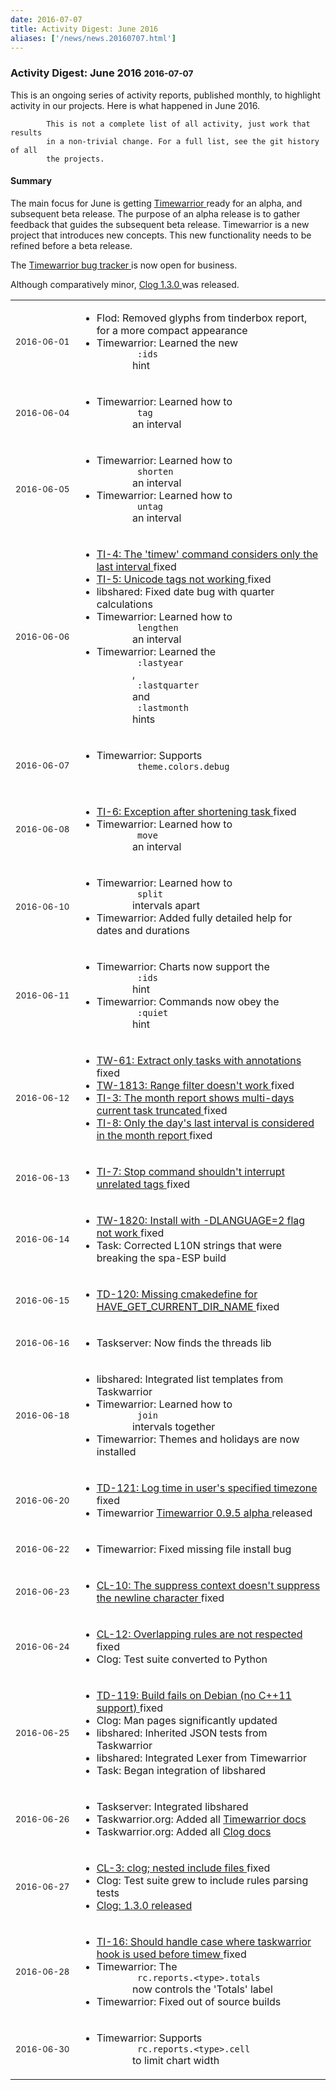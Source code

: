 ```yaml
---
date: 2016-07-07
title: Activity Digest: June 2016
aliases: ['/news/news.20160707.html']
---
```

<div class="col-md-8 main">
 <div class="row">
  <h3>
   Activity Digest: June 2016
   <small>
    2016-07-07
   </small>
  </h3>
  <p>
   This is an ongoing series of activity reports, published monthly,
            to highlight activity in our projects. Here is what happened in
            June 2016.

            This is not a complete list of all activity, just work that results
            in a non-trivial change. For a full list, see the git history of all
            the projects.
  </p>
  <div class="callout callout-info">
   <h4>
    Summary
   </h4>
   <p>
    The main focus for June is getting
    <a href="/docs/timewarrior/index.html">
     Timewarrior
    </a>
    ready for an alpha, and subsequent beta release. The purpose of an alpha release is to
              gather feedback that guides the subsequent beta release. Timewarrior
              is a new project that introduces new concepts. This new functionality
              needs to be refined before a beta release.
   </p>
   <p>
    The
    <a href="https://bug.tasktools.org/browse/TI">
     Timewarrior bug tracker
    </a>
    is now open for business.
   </p>
   <p>
    Although comparatively minor,
    <a href="/news/news.20160627.html">
     Clog 1.3.0
    </a>
    was released.
   </p>
  </div>
  <table class="table table-striped table-compact">
   <tr>
    <td style="white-space: nowrap;">
     <small>
      2016-06-01
     </small>
    </td>
    <td>
     <ul>
      <li>
       Flod: Removed glyphs from tinderbox report, for a more compact appearance
      </li>
      <li>
       Timewarrior: Learned the new
       <code>
        :ids
       </code>
       hint
      </li>
     </ul>
    </td>
   </tr>
   <tr>
    <td>
     <small>
      2016-06-04
     </small>
    </td>
    <td>
     <ul>
      <li>
       Timewarrior: Learned how to
       <code>
        tag
       </code>
       an interval
      </li>
     </ul>
    </td>
   </tr>
   <tr>
    <td>
     <small>
      2016-06-05
     </small>
    </td>
    <td>
     <ul>
      <li>
       Timewarrior: Learned how to
       <code>
        shorten
       </code>
       an interval
      </li>
      <li>
       Timewarrior: Learned how to
       <code>
        untag
       </code>
       an interval
      </li>
     </ul>
    </td>
   </tr>
   <tr>
    <td>
     <small>
      2016-06-06
     </small>
    </td>
    <td>
     <ul>
      <li>
       <a href="https://bug.tasktools.org/browse/TI-4">
        TI-4: The 'timew' command considers only the last interval
       </a>
       fixed
      </li>
      <li>
       <a href="https://bug.tasktools.org/browse/TI-5">
        TI-5: Unicode tags not working
       </a>
       fixed
      </li>
      <li>
       libshared: Fixed date bug with quarter calculations
      </li>
      <li>
       Timewarrior: Learned how to
       <code>
        lengthen
       </code>
       an interval
      </li>
      <li>
       Timewarrior: Learned the
       <code>
        :lastyear
       </code>
       ,
       <code>
        :lastquarter
       </code>
       and
       <code>
        :lastmonth
       </code>
       hints
      </li>
     </ul>
    </td>
   </tr>
   <tr>
    <td>
     <small>
      2016-06-07
     </small>
    </td>
    <td>
     <ul>
      <li>
       Timewarrior: Supports
       <code>
        theme.colors.debug
       </code>
      </li>
     </ul>
    </td>
   </tr>
   <tr>
    <td>
     <small>
      2016-06-08
     </small>
    </td>
    <td>
     <ul>
      <li>
       <a href="https://bug.tasktools.org/browse/TI-6">
        TI-6: Exception after shortening task
       </a>
       fixed
      </li>
      <li>
       Timewarrior: Learned how to
       <code>
        move
       </code>
       an interval
      </li>
     </ul>
    </td>
   </tr>
   <tr>
    <td>
     <small>
      2016-06-10
     </small>
    </td>
    <td>
     <ul>
      <li>
       Timewarrior: Learned how to
       <code>
        split
       </code>
       intervals apart
      </li>
      <li>
       Timewarrior: Added fully detailed help for dates and durations
      </li>
     </ul>
    </td>
   </tr>
   <tr>
    <td>
     <small>
      2016-06-11
     </small>
    </td>
    <td>
     <ul>
      <li>
       Timewarrior: Charts now support the
       <code>
        :ids
       </code>
       hint
      </li>
      <li>
       Timewarrior: Commands now obey the
       <code>
        :quiet
       </code>
       hint
      </li>
     </ul>
    </td>
   </tr>
   <tr>
    <td>
     <small>
      2016-06-12
     </small>
    </td>
    <td>
     <ul>
      <li>
       <a href="https://bug.tasktools.org/browse/TW-61">
        TW-61: Extract only tasks with annotations
       </a>
       fixed
      </li>
      <li>
       <a href="https://bug.tasktools.org/browse/TW-1813">
        TW-1813: Range filter doesn't work
       </a>
       fixed
      </li>
      <li>
       <a href="https://bug.tasktools.org/browse/TI-3">
        TI-3: The month report shows multi-days current task truncated
       </a>
       fixed
      </li>
      <li>
       <a href="https://bug.tasktools.org/browse/TI-8">
        TI-8: Only the day's last interval is considered in the month report
       </a>
       fixed
      </li>
     </ul>
    </td>
   </tr>
   <tr>
    <td>
     <small>
      2016-06-13
     </small>
    </td>
    <td>
     <ul>
      <li>
       <a href="https://bug.tasktools.org/browse/TI-7">
        TI-7: Stop command shouldn't interrupt unrelated tags
       </a>
       fixed
      </li>
     </ul>
    </td>
   </tr>
   <tr>
    <td>
     <small>
      2016-06-14
     </small>
    </td>
    <td>
     <ul>
      <li>
       <a href="https://bug.tasktools.org/browse/TW-1820">
        TW-1820: Install with -DLANGUAGE=2 flag not work
       </a>
       fixed
      </li>
      <li>
       Task: Corrected L10N strings that were breaking the spa-ESP build
      </li>
     </ul>
    </td>
   </tr>
   <tr>
    <td>
     <small>
      2016-06-15
     </small>
    </td>
    <td>
     <ul>
      <li>
       <a href="https://bug.tasktools.org/browse/TD-120">
        TD-120: Missing cmakedefine for HAVE_GET_CURRENT_DIR_NAME
       </a>
       fixed
      </li>
     </ul>
    </td>
   </tr>
   <tr>
    <td>
     <small>
      2016-06-16
     </small>
    </td>
    <td>
     <ul>
      <li>
       Taskserver: Now finds the threads lib
      </li>
     </ul>
    </td>
   </tr>
   <tr>
    <td>
     <small>
      2016-06-18
     </small>
    </td>
    <td>
     <ul>
      <li>
       libshared: Integrated list templates from Taskwarrior
      </li>
      <li>
       Timewarrior: Learned how to
       <code>
        join
       </code>
       intervals together
      </li>
      <li>
       Timewarrior: Themes and holidays are now installed
      </li>
     </ul>
    </td>
   </tr>
   <tr>
    <td>
     <small>
      2016-06-20
     </small>
    </td>
    <td>
     <ul>
      <li>
       <a href="https://bug.tasktools.org/browse/TD-121">
        TD-121: Log time in user's specified timezone
       </a>
       fixed
      </li>
      <li>
       Timewarrior
       <a href="/news/news.20160620.html">
        Timewarrior 0.9.5 alpha
       </a>
       released
      </li>
     </ul>
    </td>
   </tr>
   <tr>
    <td>
     <small>
      2016-06-22
     </small>
    </td>
    <td>
     <ul>
      <li>
       Timewarrior: Fixed missing file install bug
      </li>
     </ul>
    </td>
   </tr>
   <tr>
    <td>
     <small>
      2016-06-23
     </small>
    </td>
    <td>
     <ul>
      <li>
       <a href="https://bug.tasktools.org/browse/CL-10">
        CL-10: The suppress context doesn't suppress the newline character
       </a>
       fixed
      </li>
     </ul>
    </td>
   </tr>
   <tr>
    <td>
     <small>
      2016-06-24
     </small>
    </td>
    <td>
     <ul>
      <li>
       <a href="https://bug.tasktools.org/browse/CL-12">
        CL-12: Overlapping rules are not respected
       </a>
       fixed
      </li>
      <li>
       Clog: Test suite converted to Python
      </li>
     </ul>
    </td>
   </tr>
   <tr>
    <td>
     <small>
      2016-06-25
     </small>
    </td>
    <td>
     <ul>
      <li>
       <a href="https://bug.tasktools.org/browse/TD-119">
        TD-119: Build fails on Debian (no C++11 support)
       </a>
       fixed
      </li>
      <li>
       Clog: Man pages significantly updated
      </li>
      <li>
       libshared: Inherited JSON tests from Taskwarrior
      </li>
      <li>
       libshared: Integrated Lexer from Timewarrior
      </li>
      <li>
       Task: Began integration of libshared
      </li>
     </ul>
    </td>
   </tr>
   <tr>
    <td>
     <small>
      2016-06-26
     </small>
    </td>
    <td>
     <ul>
      <li>
       Taskserver: Integrated libshared
      </li>
      <li>
       Taskwarrior.org: Added all
       <a href="/docs/timewarrior">
        Timewarrior docs
       </a>
      </li>
      <li>
       Taskwarrior.org: Added all
       <a href="/docs/clog">
        Clog docs
       </a>
      </li>
     </ul>
    </td>
   </tr>
   <tr>
    <td>
     <small>
      2016-06-27
     </small>
    </td>
    <td>
     <ul>
      <li>
       <a href="https://bug.tasktools.org/browse/CL-3">
        CL-3: clog; nested include files
       </a>
       fixed
      </li>
      <li>
       Clog: Test suite grew to include rules parsing tests
      </li>
      <li>
       <a href="/news/news.20160627.html">
        Clog: 1.3.0 released
       </a>
      </li>
     </ul>
    </td>
   </tr>
   <tr>
    <td>
     <small>
      2016-06-28
     </small>
    </td>
    <td>
     <ul>
      <li>
       <a href="https://bug.tasktools.org/browse/TI-16">
        TI-16: Should handle case where taskwarrior hook is used before timew
       </a>
       fixed
      </li>
      <li>
       Timewarrior: The
       <code>
        rc.reports.&lt;type&gt;.totals
       </code>
       now controls the 'Totals' label
      </li>
      <li>
       Timewarrior: Fixed out of source builds
      </li>
     </ul>
    </td>
   </tr>
   <tr>
    <td>
     <small>
      2016-06-30
     </small>
    </td>
    <td>
     <ul>
      <li>
       Timewarrior: Supports
       <code>
        rc.reports.&lt;type&gt;.cell
       </code>
       to limit chart width
      </li>
     </ul>
    </td>
   </tr>
  </table>
  <br/>
  <br/>
 </div>
</div>

